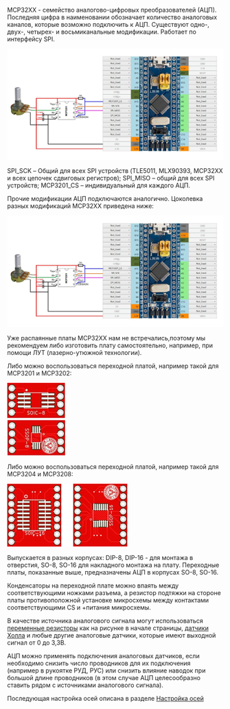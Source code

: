 MCP32XX - семейство аналогово-цифровых преобразователей (АЦП). Последняя цифра в наименовании обозначает количество аналоговых каналов, которые возможно подключить к АЦП. Существуют одно-, двух-, четырех- и восьмиканальные модификации. Работает по интерфейсу SPI.

![](https://github.com/FreeJoy-Team/FreeJoyConfigurator/blob/master/images/rus_guide/A1.6.jpg)
 
SPI_SCK – Общий для всех SPI устройств (TLE5011, MLX90393, MCP32XX и всех цепочек сдвиговых регистров);
SPI_MISO – общий для всех SPI устройств;
MCP3201_CS – индивидуальный для каждого АЦП.

Прочие модификации АЦП подключаются аналогично. Цоколевка разных модификаций MCP32XX приведена ниже:

![](https://github.com/FreeJoy-Team/FreeJoyConfigurator/blob/master/images/rus_guide/A1.6.jpg)

Уже распаянные платы MCP32XX нам не встречались,поэтому мы рекомендуем либо изготовить плату самостоятельно, например, при помощи ЛУТ (лазерно-утюжной технологии).

Либо можно воспользоваться переходной платой, например такой для MCP3201 и MCP3202:

![](https://github.com/FreeJoy-Team/FreeJoyConfigurator/blob/master/images/rus_guide/SO-8.jpg)

Либо можно воспользоваться переходной платой, например такой для MCP3204 и MCP3208:

![](https://github.com/FreeJoy-Team/FreeJoyConfigurator/blob/master/images/rus_guide/SO-16.jpg)

Выпускается в разных корпусах: DIP-8, DIP-16 - для монтажа в отверстия, SO-8, SO-16 для накладного монтажа на плату. Переходные платы, показанные выше, предназначены АЦП в корпусах SO-8, SO-16.

Конденсаторы на переходной плате можно впаять между соответствующими ножками разъема, а резистор подтяжки на стороне платы противоположной установке микросхемы между контактами соответствующими CS и +питания микросхемы.

В качестве источника аналогового сигнала могут использоваться [переменные резисторы](https://github.com/FreeJoy-Team/FreeJoyConfigurator/wiki/Подключение-переменных-резисторов) как на рисунке в начале страницы,  [датчики Холла](https://github.com/FreeJoy-Team/FreeJoyConfigurator/wiki/Подключение-датчиков-Холла) и любые другие аналоговые датчики, которые имеют выходной сигнал от 0 до 3,3В.

АЦП можно применять подключения аналоговых датчиков, если необходимо снизить число проводников для их подключения (например в рукоятке РУД, РУС) или снизить влияние наводок при большой длине проводников (в этом случае АЦП целесообразно ставить рядом с источниками аналогового сигнала).

Последующая настройка осей описана в разделе [Настройка осей](https://github.com/FreeJoy-Team/FreeJoyConfigurator/wiki/Настройка-осей)